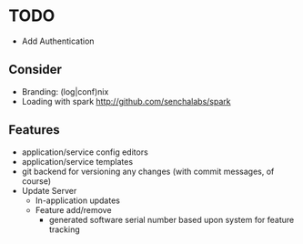 # TODO
* Add Authentication

## Consider
* Branding: (log|conf)nix
* Loading with spark http://github.com/senchalabs/spark

## Features
* application/service config editors
* application/service templates
* git backend for versioning any changes (with commit messages, of course)
* Update Server
  * In-application updates
  * Feature add/remove
    * generated software serial number based upon system for feature tracking    
